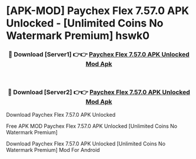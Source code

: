# [APK-MOD] Paychex Flex 7.57.0 APK Unlocked - [Unlimited Coins No Watermark Premium] hswk0



<div align="center">
<h3>🔴 Download [Server1] 👉👉 <a href="https://momento.my/?title=Paychex_Flex_7.57.0_APK_Unlocked">Paychex Flex 7.57.0 APK Unlocked Mod Apk</a></h3><br>

<h3>🔴 Download [Server2] 👉👉 <a href="https://momento.my/?title=Paychex_Flex_7.57.0_APK_Unlocked">Paychex Flex 7.57.0 APK Unlocked Mod Apk</a></h3>
</div>



Download Paychex Flex 7.57.0 APK Unlocked 

Free APK MOD Paychex Flex 7.57.0 APK Unlocked [Unlimited Coins No Watermark Premium]

Download Paychex Flex 7.57.0 APK Unlocked [Unlimited Coins No Watermark Premium] Mod For Android
